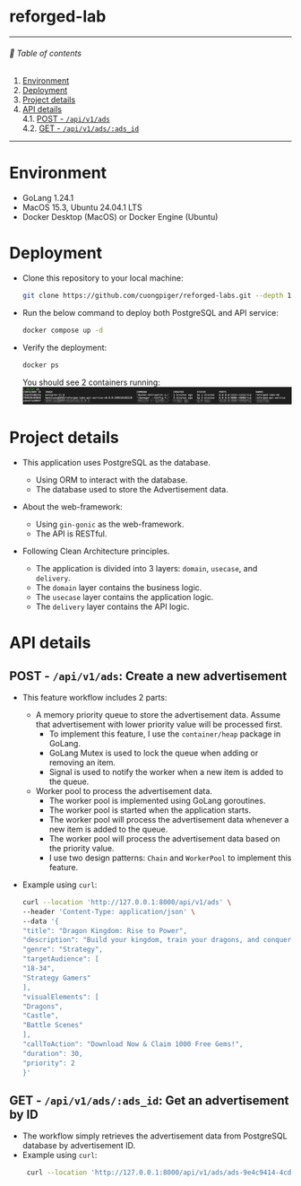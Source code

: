 # reforged-lab

<hr>

###### 🌈 Table of contents

1. [Environment](#environment)
2. [Deployment](#deployment)
3. [Project details](#project-details)
4. [API details](#api-details)<br>
   4.1. [POST - `/api/v1/ads`](#post---apiv1ads-create-a-new-advertisement)<br>
   4.2. [GET - `/api/v1/ads/:ads_id`](#get---apiv1adsads_id-get-an-advertisement-by-id)

<hr>

# Environment

- GoLang 1.24.1
- MacOS 15.3, Ubuntu 24.04.1 LTS
- Docker Desktop (MacOS) or Docker Engine (Ubuntu)

# Deployment

- Clone this repository to your local machine:
    ```bash
    git clone https://github.com/cuongpiger/reforged-labs.git --depth 1 && cd reforged-labs
    ```

- Run the below command to deploy both PostgreSQL and API service:
    ```bash
    docker compose up -d
    ```

- Verify the deployment:
    ```bash
    docker ps
    ```
  You should see 2 containers running:
  ![docker-ps](./assets/01.png)

# Project details

- This application uses PostgreSQL as the database.
    - Using ORM to interact with the database.
    - The database used to store the Advertisement data.

- About the web-framework:
    - Using `gin-gonic` as the web-framework.
    - The API is RESTful.

- Following Clean Architecture principles.
    - The application is divided into 3 layers: `domain`, `usecase`, and `delivery`.
    - The `domain` layer contains the business logic.
    - The `usecase` layer contains the application logic.
    - The `delivery` layer contains the API logic.

# API details

## POST - `/api/v1/ads`: Create a new advertisement

- This feature workflow includes 2 parts:
    - A memory priority queue to store the advertisement data. Assume that advertisement with lower priority value will
      be processed first.
        - To implement this feature, I use the `container/heap` package in GoLang.
        - GoLang Mutex is used to lock the queue when adding or removing an item.
        - Signal is used to notify the worker when a new item is added to the queue.
    - Worker pool to process the advertisement data.
        - The worker pool is implemented using GoLang goroutines.
        - The worker pool is started when the application starts.
        - The worker pool will process the advertisement data whenever a new item is added to the queue.
        - The worker pool will process the advertisement data based on the priority value.
        - I use two design patterns: `Chain` and `WorkerPool` to implement this feature.

- Example using `curl`:
  ```bash
  curl --location 'http://127.0.0.1:8000/api/v1/ads' \
  --header 'Content-Type: application/json' \
  --data '{
  "title": "Dragon Kingdom: Rise to Power",
  "description": "Build your kingdom, train your dragons, and conquer new territories!",
  "genre": "Strategy",
  "targetAudience": [
  "18-34",
  "Strategy Gamers"
  ],
  "visualElements": [
  "Dragons",
  "Castle",
  "Battle Scenes"
  ],
  "callToAction": "Download Now & Claim 1000 Free Gems!",
  "duration": 30,
  "priority": 2
  }'
  ```

## GET - `/api/v1/ads/:ads_id`: Get an advertisement by ID

- The workflow simply retrieves the advertisement data from PostgreSQL database by advertisement ID.
- Example using `curl`:
    ```bash
     curl --location 'http://127.0.0.1:8000/api/v1/ads/ads-9e4c9414-4cdb-4fb6-929e-6111c3b83ee9'
    ```

